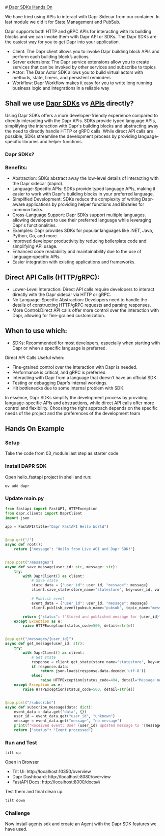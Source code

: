 #[ Dapr SDKs Hands On](https://docs.dapr.io/developing-applications/sdks/python/)

We have tried using APIs to interact with Dapr Sidecar from our container. In last module we did it for State Management and PubSub.

Dapr supports both HTTP and gRPC APIs for interacting with its building blocks and we can invoke them with Dapr API or SDKs. The Dapr SDKs are the easiest way for you to get Dapr into your application. 
- Client: The Dapr client allows you to invoke Dapr building block APIs and perform each building block’s actions
- Server extensions: The Dapr service extensions allow you to create services that can be invoked by other services and subscribe to topics
- Actor: The Dapr Actor SDK allows you to build virtual actors with methods, state, timers, and persistent reminders
- Workflow: Dapr Workflow makes it easy for you to write long running business logic and integrations in a reliable way


## Shall we use [Dapr SDKs](https://docs.dapr.io/developing-applications/sdks/) vs [APIs](https://docs.dapr.io/getting-started/get-started-api/) directly?

Using Dapr SDKs offers a more developer-friendly experience compared to directly interacting with the Dapr APIs. SDKs provide typed language APIs, simplifying the interaction with Dapr's building blocks and abstracting away the need to directly handle HTTP or gRPC calls. While direct API calls are possible, SDKs streamline the development process by providing language-specific libraries and helper functions. 

### Dapr SDKs?

### Benefits:
- Abstraction: SDKs abstract away the low-level details of interacting with the Dapr sidecar (daprd). 
- Language-Specific APIs: SDKs provide typed language APIs, making it easier to work with Dapr's building blocks in your preferred language. 
- Simplified Development: SDKs reduce the complexity of writing Dapr-aware applications by providing helper functions and libraries for common tasks. 
- Cross-Language Support: Dapr SDKs support multiple languages, allowing developers to use their preferred language while leveraging Dapr's functionalities. 
- Examples: Dapr provides SDKs for popular languages like .NET, Java, Python, Go, and more. 
- Improved developer productivity by reducing boilerplate code and simplifying API usage. 
- Enhanced code readability and maintainability due to the use of language-specific APIs. 
- Easier integration with existing applications and frameworks. 

## Direct API Calls (HTTP/gRPC):

- Lower-Level Interaction: Direct API calls require developers to interact directly with the Dapr sidecar via HTTP or gRPC. 
- No Language-Specific Abstraction: Developers need to handle the details of constructing HTTP/gRPC requests and parsing responses. 
- More Control:Direct API calls offer more control over the interaction with Dapr, allowing for fine-grained customization. 

## When to use which:
- SDKs: Recommended for most developers, especially when starting with Dapr or when a specific language is preferred. 

Direct API Calls Useful when:
- Fine-grained control over the interaction with Dapr is needed. 
- Performance is critical, and gRPC is preferred. 
- Interacting with Dapr from a language that doesn't have an official SDK. 
- Testing or debugging Dapr's internal workings. 
- Hit bottlenecks due to some internal problem with SDK.

In essence, Dapr SDKs simplify the development process by providing language-specific APIs and abstractions, while direct API calls offer more control and flexibility. Choosing the right approach depends on the specific needs of the project and the preferences of the development team

## Hands On Example

### Setup 
Take the code from 03_module last step as starter code

### Install DAPR SDK

Open hello_fastapi project in shell and run:

```bash
uv add dapr
```

### Update main.py

```python
from fastapi import FastAPI, HTTPException
from dapr.clients import DaprClient
import json

app = FastAPI(title="Dapr FastAPI Hello World")


@app.get("/")
async def root():
    return {"message": "Hello from Live AGI and Dapr SDK!"}


@app.post("/messages")
async def save_message(user_id: str, message: str):
    try:
        with DaprClient() as client:
            # Save state
            state_data = {"user_id": user_id, "message": message}
            client.save_state(store_name="statestore", key=user_id, value=json.dumps(state_data))

            # Publish event
            event_data = {"user_id": user_id, "message": message}
            client.publish_event(pubsub_name="pubsub", topic_name="message-updated", data=json.dumps(event_data))

        return {"status": f"Stored and published message for {user_id}"}
    except Exception as e:
        raise HTTPException(status_code=500, detail=str(e))


@app.get("/messages/{user_id}")
async def get_message(user_id: str):
    try:
        with DaprClient() as client:
            # Get state
            response = client.get_state(store_name="statestore", key=user_id)
            if response.data:
                return json.loads(response.data.decode('utf-8'))
            else:
                raise HTTPException(status_code=404, detail="Message not found")
    except Exception as e:
        raise HTTPException(status_code=500, detail=str(e))


@app.post("/subscribe")
async def subscribe_message(data: dict):
    event_data = data.get("data", {})
    user_id = event_data.get("user_id", "unknown")
    message = event_data.get("message", "no message")
    print(f"Received event: User {user_id} updated message to '{message}'")
    return {"status": "Event processed"}

```

### Run and Test

```
tilt up
```

Open in Browser
- Tilt UI: http://localhost:10350/overview
- Dapr Dashboard: http://localhost:8080/overview
- FastAPI Docs: http://localhost:8000/docs#/

Test them and final clean up

```bash
tilt down
```

### Challenge

Now install agents sdk and create an Agent with the Dapr SDK features we have used. 